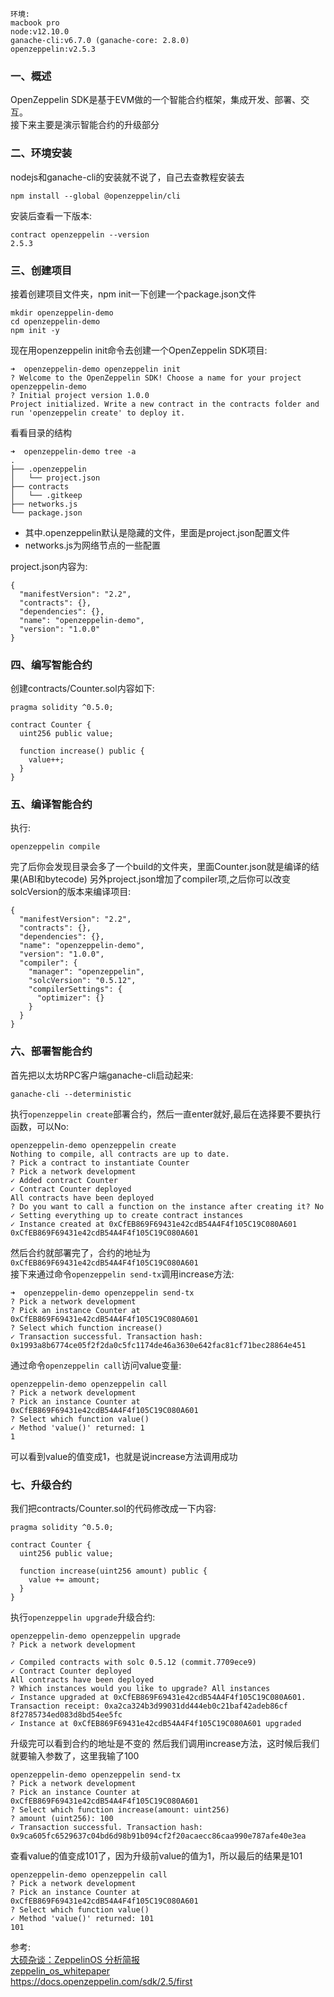 
`环境:`  
`macbook pro`  
`node:v12.10.0`  
`ganache-cli:v6.7.0 (ganache-core: 2.8.0)`  
`openzeppelin:v2.5.3`  


### 一、概述
OpenZeppelin SDK是基于EVM做的一个智能合约框架，集成开发、部署、交互。  
接下来主要是演示智能合约的升级部分

### 二、环境安装
nodejs和ganache-cli的安装就不说了，自己去查教程安装去

```
npm install --global @openzeppelin/cli
```
安装后查看一下版本:
```
contract openzeppelin --version
2.5.3
```
### 三、创建项目  
接着创建项目文件夹，npm init一下创建一个package.json文件
```
mkdir openzeppelin-demo
cd openzeppelin-demo
npm init -y
```
现在用openzeppelin init命令去创建一个OpenZeppelin SDK项目:

```
➜  openzeppelin-demo openzeppelin init
? Welcome to the OpenZeppelin SDK! Choose a name for your project openzeppelin-demo
? Initial project version 1.0.0
Project initialized. Write a new contract in the contracts folder and run 'openzeppelin create' to deploy it.
```
看看目录的结构
```
➜  openzeppelin-demo tree -a
.
├── .openzeppelin
│   └── project.json
├── contracts
│   └── .gitkeep
├── networks.js
└── package.json
```
* 其中.openzeppelin默认是隐藏的文件，里面是project.json配置文件
* networks.js为网络节点的一些配置

project.json内容为:
```
{
  "manifestVersion": "2.2",
  "contracts": {},
  "dependencies": {},
  "name": "openzeppelin-demo",
  "version": "1.0.0"
}
```
### 四、编写智能合约
创建contracts/Counter.sol内容如下:
```
pragma solidity ^0.5.0;

contract Counter {
  uint256 public value;

  function increase() public {
    value++;
  }
}
```


### 五、编译智能合约
执行:
```
openzeppelin compile
```
完了后你会发现目录会多了一个build的文件夹，里面Counter.json就是编译的结果(ABI和bytecode)
另外project.json增加了compiler项,之后你可以改变solcVersion的版本来编译项目:
```
{
  "manifestVersion": "2.2",
  "contracts": {},
  "dependencies": {},
  "name": "openzeppelin-demo",
  "version": "1.0.0",
  "compiler": {
    "manager": "openzeppelin",
    "solcVersion": "0.5.12",
    "compilerSettings": {
      "optimizer": {}
    }
  }
}
```
### 六、部署智能合约
首先把以太坊RPC客户端ganache-cli启动起来:
```
ganache-cli --deterministic

```

执行`openzeppelin create`部署合约，然后一直enter就好,最后在选择要不要执行函数，可以No:
```
openzeppelin-demo openzeppelin create  
Nothing to compile, all contracts are up to date.  
? Pick a contract to instantiate Counter  
? Pick a network development    
✓ Added contract Counter   
✓ Contract Counter deployed   
All contracts have been deployed   
? Do you want to call a function on the instance after creating it? No  
✓ Setting everything up to create contract instances  
✓ Instance created at 0xCfEB869F69431e42cdB54A4F4f105C19C080A601  
0xCfEB869F69431e42cdB54A4F4f105C19C080A601   
```
然后合约就部署完了，合约的地址为`0xCfEB869F69431e42cdB54A4F4f105C19C080A601`  
接下来通过命令`openzeppelin send-tx`调用increase方法:
```
➜  openzeppelin-demo openzeppelin send-tx  
? Pick a network development  
? Pick an instance Counter at 0xCfEB869F69431e42cdB54A4F4f105C19C080A601  
? Select which function increase()  
✓ Transaction successful. Transaction hash:   0x1993a8b6774ce05f2f2da0c5fc1174de46a3630e642fac81cf71bec28864e451  
```
通过命令`openzeppelin call`访问value变量:
```
openzeppelin-demo openzeppelin call  
? Pick a network development  
? Pick an instance Counter at 0xCfEB869F69431e42cdB54A4F4f105C19C080A601  
? Select which function value()  
✓ Method 'value()' returned: 1  
1
```
可以看到value的值变成1，也就是说increase方法调用成功

###  七、升级合约
我们把contracts/Counter.sol的代码修改成一下内容:
```
pragma solidity ^0.5.0;

contract Counter {
  uint256 public value;

  function increase(uint256 amount) public {
    value += amount;
  }
}
```
执行`openzeppelin upgrade`升级合约:
```
openzeppelin-demo openzeppelin upgrade  
? Pick a network development  

✓ Compiled contracts with solc 0.5.12 (commit.7709ece9)  
✓ Contract Counter deployed  
All contracts have been deployed  
? Which instances would you like to upgrade? All instances  
✓ Instance upgraded at 0xCfEB869F69431e42cdB54A4F4f105C19C080A601. Transaction receipt: 0xa2ca324b3d99031dd444eb0c21baf42adeb86cf
8f2785734ed083d8bd54ee5fc  
✓ Instance at 0xCfEB869F69431e42cdB54A4F4f105C19C080A601 upgraded
```
升级完可以看到合约的地址是不变的
然后我们调用increase方法，这时候后我们就要输入参数了，这里我输了100

```
openzeppelin-demo openzeppelin send-tx  
? Pick a network development  
? Pick an instance Counter at 0xCfEB869F69431e42cdB54A4F4f105C19C080A601  
? Select which function increase(amount: uint256)  
? amount (uint256): 100  
✓ Transaction successful. Transaction hash: 0x9ca605fc6529637c04bd6d98b91b094cf2f20acaecc86caa990e787afe40e3ea
```
查看value的值变成101了，因为升级前value的值为1，所以最后的结果是101
```
openzeppelin-demo openzeppelin call  
? Pick a network development  
? Pick an instance Counter at 0xCfEB869F69431e42cdB54A4F4f105C19C080A601  
? Select which function value()  
✓ Method 'value()' returned: 101  
101
```



参考:  
[大硕杂谈：ZeppelinOS 分析简报](https://www.jianshu.com/p/1e0fa2ef73f3)  
[zeppelin_os_whitepaper](https://ethfans.org/posts/zeppelin_os_whitepaper)  
https://docs.openzeppelin.com/sdk/2.5/first